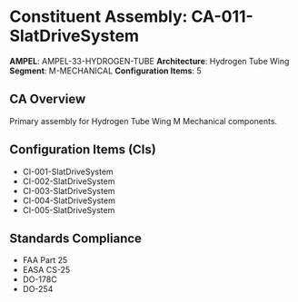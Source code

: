 # Constituent Assembly: CA-011-SlatDriveSystem

**AMPEL**: AMPEL-33-HYDROGEN-TUBE
**Architecture**: Hydrogen Tube Wing
**Segment**: M-MECHANICAL
**Configuration Items**: 5

## CA Overview
Primary assembly for Hydrogen Tube Wing M Mechanical components.

## Configuration Items (CIs)
- CI-001-SlatDriveSystem
- CI-002-SlatDriveSystem
- CI-003-SlatDriveSystem
- CI-004-SlatDriveSystem
- CI-005-SlatDriveSystem

## Standards Compliance
- FAA Part 25
- EASA CS-25
- DO-178C
- DO-254
